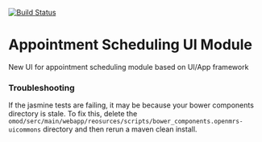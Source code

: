 [![Build Status](https://travis-ci.org/openmrs/openmrs-module-appointmentschedulingui.svg?branch=master)](https://travis-ci.org/openmrs/openmrs-module-appointmentschedulingui)

Appointment Scheduling UI Module
=================================

New UI for appointment scheduling module based on UI/App framework

### Troubleshooting

If the jasmine tests are failing, it may be because your bower components directory is stale. To fix this, delete
the `omod/serc/main/webapp/reosurces/scripts/bower_components.openmrs-uicommons` directory
and then rerun a maven clean install.


